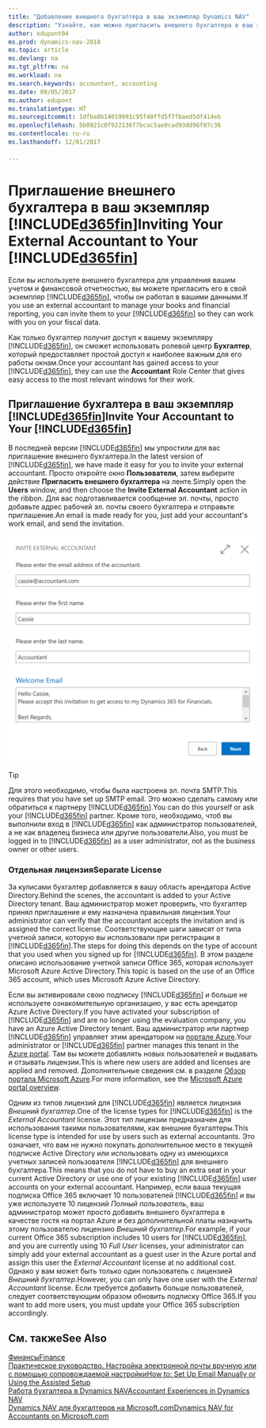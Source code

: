 ```yaml
---
title: "Добавление внешнего бухгалтера в ваш экземпляр Dynamics NAV"
description: "Узнайте, как можно пригласить внешнего бухгалтера в ваш экземпляр Dynamics NAV."
author: edupont04
ms.prod: dynamics-nav-2018
ms.topic: article
ms.devlang: na
ms.tgt_pltfrm: na
ms.workload: na
ms.search.keywords: accountant, accounting
ms.date: 09/05/2017
ms.author: edupont
ms.translationtype: HT
ms.sourcegitcommit: 1dfba8b14019991c95f40ffd5f7fbaed5df414eb
ms.openlocfilehash: 5b0921c0f922136f7bcac5ae0cad93dd96f07c36
ms.contentlocale: ru-ru
ms.lasthandoff: 12/01/2017

---
```

# <a name="inviting-your-external-accountant-to-your-included365finincludesd365finmdmd"></a><span data-ttu-id="729f0-103">Приглашение внешнего бухгалтера в ваш экземпляр [!INCLUDE[d365fin](includes/d365fin_md.md)]</span><span class="sxs-lookup"><span data-stu-id="729f0-103">Inviting Your External Accountant to Your [!INCLUDE[d365fin](includes/d365fin_md.md)]</span></span>
<span data-ttu-id="729f0-104">Если вы используете внешнего бухгалтера для управления вашим учетом и финансовой отчетностью, вы можете пригласить его в свой экземпляр [!INCLUDE[d365fin](includes/d365fin_md.md)], чтобы он работал в вашими данными.</span><span class="sxs-lookup"><span data-stu-id="729f0-104">If you use an external accountant to manage your books and financial reporting, you can invite them to your [!INCLUDE[d365fin](includes/d365fin_md.md)] so they can work with you on your fiscal data.</span></span>

<span data-ttu-id="729f0-105">Как только бухгалтер получит доступ к вашему экземпляру [!INCLUDE[d365fin](includes/d365fin_md.md)], он сможет использовать ролевой центр **Бухгалтер**, который предоставляет простой доступ к наиболее важным для его работы окнам.</span><span class="sxs-lookup"><span data-stu-id="729f0-105">Once your accountant has gained access to your [!INCLUDE[d365fin](includes/d365fin_md.md)], they can use the **Accountant** Role Center that gives easy access to the most relevant windows for their work.</span></span>  

## <a name="invite-your-accountant-to-your-included365finincludesd365finmdmd"></a><span data-ttu-id="729f0-106">Приглашение бухгалтера в ваш экземпляр [!INCLUDE[d365fin](includes/d365fin_md.md)]</span><span class="sxs-lookup"><span data-stu-id="729f0-106">Invite Your Accountant to Your [!INCLUDE[d365fin](includes/d365fin_md.md)]</span></span>
<span data-ttu-id="729f0-107">В последней версии [!INCLUDE[d365fin](includes/d365fin_md.md)] мы упростили для вас приглашение внешнего бухгалтера.</span><span class="sxs-lookup"><span data-stu-id="729f0-107">In the latest version of [!INCLUDE[d365fin](includes/d365fin_md.md)], we have made it easy for you to invite your external accountant.</span></span> <span data-ttu-id="729f0-108">Просто откройте окно **Пользователи**, затем выберите действие **Пригласить внешнего бухгалтера** на ленте.</span><span class="sxs-lookup"><span data-stu-id="729f0-108">Simply open the **Users** window, and then choose the **Invite External Accountant** action in the ribbon.</span></span> <span data-ttu-id="729f0-109">Для вас подготавливается сообщение эл. почты, просто добавьте адрес рабочей эл. почты своего бухгалтера и отправьте приглашение.</span><span class="sxs-lookup"><span data-stu-id="729f0-109">An email is made ready for you, just add your accountant's work email, and send the invitation.</span></span>  

![Приглашение бухгалтера](./media/finance-invite-accountant/invite-accountant.png)

> [!TIP]  
>  <span data-ttu-id="729f0-111">Для этого необходимо, чтобы была настроена эл. почта SMTP.</span><span class="sxs-lookup"><span data-stu-id="729f0-111">This requires that you have set up SMTP email.</span></span> <span data-ttu-id="729f0-112">Это можно сделать самому или обратиться к партнеру [!INCLUDE[d365fin](includes/d365fin_md.md)].</span><span class="sxs-lookup"><span data-stu-id="729f0-112">You can do this yourself or ask your [!INCLUDE[d365fin](includes/d365fin_md.md)] partner.</span></span> <span data-ttu-id="729f0-113">Кроме того, необходимо, чтоб вы выполнили вход в [!INCLUDE[d365fin](includes/d365fin_md.md)] как администратор пользователей, а не как владелец бизнеса или другие пользователи.</span><span class="sxs-lookup"><span data-stu-id="729f0-113">Also, you must be logged in to [!INCLUDE[d365fin](includes/d365fin_md.md)] as a user administrator, not as the business owner or other users.</span></span>  

### <a name="separate-license"></a><span data-ttu-id="729f0-114">Отдельная лицензия</span><span class="sxs-lookup"><span data-stu-id="729f0-114">Separate License</span></span>
<span data-ttu-id="729f0-115">За кулисами бухгалтер добавляется в вашу область арендатора Active Directory.</span><span class="sxs-lookup"><span data-stu-id="729f0-115">Behind the scenes, the accountant is added to your Active Directory tenant.</span></span> <span data-ttu-id="729f0-116">Ваш администратор может проверить, что бухгалтер принял приглашение и ему назначена правильная лицензия.</span><span class="sxs-lookup"><span data-stu-id="729f0-116">Your administrator can verify that the accountant accepts the invitation and is assigned the correct license.</span></span> <span data-ttu-id="729f0-117">Соответствующие шаги зависят от типа учетной записи, которую вы использовали при регистрации в [!INCLUDE[d365fin](includes/d365fin_md.md)].</span><span class="sxs-lookup"><span data-stu-id="729f0-117">The steps for doing this depends on the type of account that you used when you signed up for [!INCLUDE[d365fin](includes/d365fin_md.md)].</span></span> <span data-ttu-id="729f0-118">В этом разделе описано использование учетной записи Office 365, которая использует Microsoft Azure Active Directory.</span><span class="sxs-lookup"><span data-stu-id="729f0-118">This topic is based on the use of an Office 365 account, which uses Microsoft Azure Active Directory.</span></span>  

<span data-ttu-id="729f0-119">Если вы активировали свою подписку [!INCLUDE[d365fin](includes/d365fin_md.md)] и больше не используете ознакомительную организацию, у вас есть арендатор Azure Active Directory.</span><span class="sxs-lookup"><span data-stu-id="729f0-119">If you have activated your subscription of [!INCLUDE[d365fin](includes/d365fin_md.md)] and are no longer using the evaluation company, you have an Azure Active Directory tenant.</span></span> <span data-ttu-id="729f0-120">Ваш администратор или партнер [!INCLUDE[d365fin](includes/d365fin_md.md)] управляет этим арендатором на [портале Azure](https://portal.azure.com).</span><span class="sxs-lookup"><span data-stu-id="729f0-120">Your administrator or [!INCLUDE[d365fin](includes/d365fin_md.md)] partner manages this tenant in the [Azure portal](https://portal.azure.com).</span></span> <span data-ttu-id="729f0-121">Там вы можете добавлять новых пользователей и выдавать и отзывать лицензии.</span><span class="sxs-lookup"><span data-stu-id="729f0-121">This is where new users are added and licenses are applied and removed.</span></span> <span data-ttu-id="729f0-122">Дополнительные сведения см. в разделе [Обзор портала Microsoft Azure](https://docs.microsoft.com/en-us/azure/azure-portal-overview).</span><span class="sxs-lookup"><span data-stu-id="729f0-122">For more information, see the [Microsoft Azure portal overview](https://docs.microsoft.com/en-us/azure/azure-portal-overview).</span></span>  

<span data-ttu-id="729f0-123">Одним из типов лицензий для [!INCLUDE[d365fin](includes/d365fin_md.md)] является лицензия *Внешний бухгалтер*.</span><span class="sxs-lookup"><span data-stu-id="729f0-123">One of the license types for [!INCLUDE[d365fin](includes/d365fin_md.md)] is the *External Accountant* license.</span></span> <span data-ttu-id="729f0-124">Этот тип лицензии предназначен для использования такими пользователями, как внешние бухгалтеры.</span><span class="sxs-lookup"><span data-stu-id="729f0-124">This license type is intended for use by users such as external accountants.</span></span> <span data-ttu-id="729f0-125">Это означает, что вам не нужно покупать дополнительное место в текущей подписке Active Directory или использовать одну из имеющихся учетных записей пользователя [!INCLUDE[d365fin](includes/d365fin_md.md)] для внешнего бухгалтера.</span><span class="sxs-lookup"><span data-stu-id="729f0-125">This means that you do not have to buy an extra seat in your current Active Directory or use one of your existing [!INCLUDE[d365fin](includes/d365fin_md.md)] user accounts on your external accountant.</span></span> <span data-ttu-id="729f0-126">Например, если ваша текущая подписка Office 365 включает 10 пользователей [!INCLUDE[d365fin](includes/d365fin_md.md)] и вы уже используете 10 лицензий *Полный пользователь*, ваш администратор может просто добавить внешнего бухгалтера в качестве гостя на портал Azure и без дополнительной платы назначить этому пользователю лицензию *Внешний бухгалтер*.</span><span class="sxs-lookup"><span data-stu-id="729f0-126">For example, if your current Office 365 subscription includes 10 users for [!INCLUDE[d365fin](includes/d365fin_md.md)], and you are currently using 10 *Full User* licenses, your administrator can simply add your external accountant as a guest user in the Azure portal and assign this user the *External Accountant* license at no additional cost.</span></span> <span data-ttu-id="729f0-127">Однако у вам может быть только один пользователь с лицензией *Внешний бухгалтер*.</span><span class="sxs-lookup"><span data-stu-id="729f0-127">However, you can only have one user with the *External Accountant* license.</span></span> <span data-ttu-id="729f0-128">Если требуется добавить больше пользователей, следует соответствующим образом обновить подписку Office 365.</span><span class="sxs-lookup"><span data-stu-id="729f0-128">If you want to add more users, you must update your Office 365 subscription accordingly.</span></span>  

## <a name="see-also"></a><span data-ttu-id="729f0-129">См. также</span><span class="sxs-lookup"><span data-stu-id="729f0-129">See Also</span></span>
[<span data-ttu-id="729f0-130">Финансы</span><span class="sxs-lookup"><span data-stu-id="729f0-130">Finance</span></span>](finance.md)  
[<span data-ttu-id="729f0-131">Практическое руководство. Настройка электронной почты вручную или с помощью сопровождаемой настройки</span><span class="sxs-lookup"><span data-stu-id="729f0-131">How to: Set Up Email Manually or Using the Assisted Setup</span></span>](madeira-how-setup-email.md)  
[<span data-ttu-id="729f0-132">Работа бухгалтера в Dynamics NAV</span><span class="sxs-lookup"><span data-stu-id="729f0-132">Accountant Experiences in Dynamics NAV</span></span>](finance-accounting.md)  
[<span data-ttu-id="729f0-133">Dynamics NAV для бухгалтеров на Microsoft.com</span><span class="sxs-lookup"><span data-stu-id="729f0-133">Dynamics NAV for Accountants on Microsoft.com</span></span>](https://www.microsoft.com/en-us/dynamics365/financial-insights-for-accountants)  

